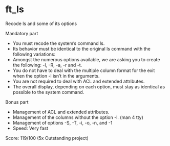 # ft_ls
Recode ls and some of its options

Mandatory part
- You must recode the system’s command ls.
- Its behavior must be identical to the original ls command with the following variations:
- Amongst the numerous options available, we are asking you to create the following: -l, -R, -a, -r and -t.
- You do not have to deal with the multiple column format for the exit when the option -l isn’t in the arguments.
- You are not required to deal with ACL and extended attributes.
- The overall display, depending on each option, must stay as identical as possible to the system command.

Bonus part
- Management of ACL and extended attributes.
- Management of the columns without the option -l. (man 4 tty) 
- Management of options -S, -T, -i, -o, -n, and -1
- Speed: Very fast

Score: 119/100 (5x Outstanding project)
